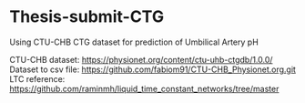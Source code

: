 # Thesis-submit-CTG
Using CTU-CHB CTG dataset for prediction of Umbilical Artery pH

CTU-CHB dataset: https://physionet.org/content/ctu-uhb-ctgdb/1.0.0/
Dataset to csv file: https://github.com/fabiom91/CTU-CHB_Physionet.org.git
LTC reference: https://github.com/raminmh/liquid_time_constant_networks/tree/master
	
